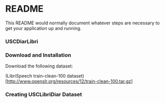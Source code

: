 # README #

This README would normally document whatever steps are necessary to get your application up and running.

### USCDiarLibri ###


### Download and Installation ###

Download the following dataset:

(LibriSpeech train-clean-100 dataset)[http://www.openslr.org/resources/12/train-clean-100.tar.gz]

### Creating USCLibriDiar Dataset ###


